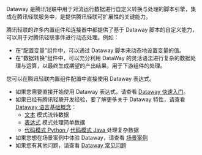 ﻿Dataway 是腾讯轻联中用于对流运行数据进行自定义转换与处理的脚本引擎，集成在腾讯轻联服务中，是提供腾讯轻联可扩展性的关键能力。

腾讯轻联的许多内置组件和连接器中都提供了基于 Dataway 脚本的自定义能力，可以用于对腾讯轻联事件进行动态处理。例如：
- 在“配置变量”组件中，可以通过 Dataway 脚本来动态地设置变量的值。
- 在"数据转换"组件中，可以充分利用 DataWay 的灵活语法进行复杂的数据处理与运算，以最终生成期望的产出结果，用于下游组件的处理。

您可以在腾讯轻联内置组件配置中直接使用 Dataway 表达式。

- 如果您需要直接开始使用 Dataway 表达式，请查看 [Dataway 快速入门](https://www.tencentcloud.com/document/product/1165/51665)。
- 如果已经有腾讯轻联开发经验，要了解更多关于 Dataway 特性，请查看 [Dataway 语言基础概念](https://www.tencentcloud.com/document/product/1165/51655)：
    - [文本](https://www.tencentcloud.com/document/product/1165/51656) 模式流转数据
    - [表达式](https://www.tencentcloud.com/document/product/1165/51657) 模式处理简单数据
    - [代码模式 Python ](https://www.tencentcloud.com/document/product/1165/51659) / [代码模式 Java ](https://www.tencentcloud.com/document/product/1165/51661) 处理复杂数据
- 如果您想在场景案例中体验 Dataway，请查看 [场景案例](https://www.tencentcloud.com/document/product/1165/51662)
- 如果您有其他问题，请查看 [Dataway 常见问题](https://www.tencentcloud.com/document/product/1165/51663)
